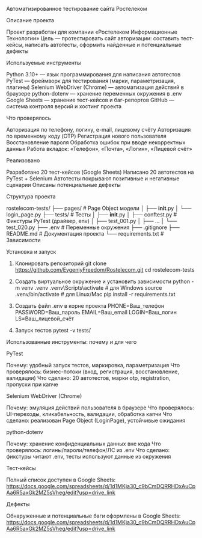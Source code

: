 Автоматизированное тестирование сайта Ростелеком

Описание проекта

Проект разработан для компании «Ростелеком Информационные Технологии»
Цель — протестировать сайт авторизации: составить тест-кейсы, написать автотесты, оформить найденные и потенциальные дефекты

Используемые инструменты

Python 3.10+ — язык программирования для написания автотестов
PyTest — фреймворк для тестирования (марки, параметризация, плагины)
Selenium WebDriver (Chrome) — автоматизация действий в браузере
python-dotenv — хранение переменных окружения в .env
Google Sheets — хранение тест-кейсов и баг-репортов
GitHub — система контроля версий и хостинг проекта

Что проверялось

Авторизация по телефону, логину, e-mail, лицевому счёту
Авторизация по временному коду (OTP)
Регистрация нового пользователя
Восстановление пароля
Обработка ошибок при вводе некорректных данных
Работа вкладок: «Телефон», «Почта», «Логин», «Лицевой счёт»

Реализовано

Разработано 20 тест-кейсов (Google Sheets)
Написано 20 автотестов на PyTest + Selenium
Автотесты покрывают позитивные и негативные сценарии
Описаны потенциальные дефекты

Структура проекта

rostelecom-tests/
├── pages/                 # Page Object модели
│   ├── __init__.py
│   └── login_page.py
├── tests/                 # Тесты
│   ├── __init__.py
│   ├── conftest.py        # Фикстуры PyTest (драйвер, env)
│   ├── test_001.py
│   ├── ...
│   └── test_020.py
├── .env                   # Переменные окружения
├── .gitignore
├── README.md              # Документация проекта
└── requirements.txt       # Зависимости

Установка и запуск

1. Клонировать репозиторий
git clone https://github.com/EvgeniyFreedom/Rostelecom.git
cd rostelecom-tests

2. Создать виртуальное окружение и установить зависимости
python -m venv .venv
.venv\Scripts\activate      # для Windows
source .venv/bin/activate   # для Linux/Mac
pip install -r requirements.txt

3. Создать файл .env в корне проекта
PHONE=Ваш_телефон
PASSWORD=Ваш_пароль
EMAIL=Ваш_email
LOGIN=Ваш_логин
LS=Ваш_лицевой_счёт

4. Запуск тестов
pytest -v tests/

Использованные инструменты: почему и для чего

PyTest

Почему: удобный запуск тестов, маркировка, параметризация
Что проверялось: бизнес-потоки (вход, регистрация, восстановление, валидации)
Что сделано: 20 автотестов, марки otp, registration, пропуски при капче

Selenium WebDriver (Chrome)

Почему: эмуляция действий пользователя в браузере
Что проверялось: UI-переходы, кликабельность, валидации, обработка капчи
Что сделано: реализован Page Object (LoginPage), устойчивые ожидания

python-dotenv

Почему: хранение конфиденциальных данных вне кода
Что проверялось: логины/пароли/телефон/ЛС из .env
Что сделано: фикстуры читают .env, тесты используют данные из окружения

Тест-кейсы

Полный список доступен в Google Sheets:
https://docs.google.com/spreadsheets/d/1d1MKja30_c9bCmDQRRHDxAuCpAa6R5axGk2MZ5sVheg/edit?usp=drive_link

Дефекты

Обнаруженные и потенциальные баги оформлены в Google Sheets:
https://docs.google.com/spreadsheets/d/1d1MKja30_c9bCmDQRRHDxAuCpAa6R5axGk2MZ5sVheg/edit?usp=drive_link